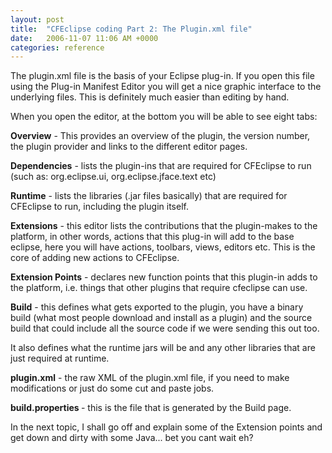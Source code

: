 ```yaml
---
layout: post
title:  "CFEclipse coding Part 2: The Plugin.xml file"
date:   2006-11-07 11:06 AM +0000
categories: reference
---
```

The plugin.xml file is the basis of your Eclipse plug-in. If you open this file using the Plug-in Manifest Editor you will get a nice graphic interface to the underlying files. This is definitely much easier than editing by hand.

When you open the editor, at the bottom you will be able to see eight tabs:

<strong>Overview</strong> - This provides an overview of the plugin, the version number, the plugin provider and links to the different editor pages.

<strong>Dependencies</strong> - lists the plugin-ins that are required for CFEclipse to run (such as: org.eclipse.ui, org.eclipse.jface.text etc)

<strong>Runtime</strong> - lists the libraries (.jar files basically) that are required for CFEclipse to run, including the plugin itself.

<strong>Extensions</strong> -  this editor lists the contributions that the plugin-makes to the platform, in other words, actions that this plug-in will add to the base eclipse, here you will have actions, toolbars, views, editors etc. This is the core of adding new actions to CFEclipse.

<strong>Extension Points</strong> - declares new function points that this plugin-in adds to the platform, i.e. things that other plugins that require cfeclipse can use.


<strong>Build</strong> - this defines what gets exported to the plugin, you have a binary build (what most people download and install as a plugin) and the source build that could include all the source code if we were sending this out too.

It also defines what the runtime jars will be and any other libraries that are just required at runtime.

<strong>plugin.xml</strong> - the raw XML of the plugin.xml file, if you need to make modifications or just do some cut and paste jobs. 

<strong>build.properties </strong>-  this is the file that is generated by the Build page.

In the next topic, I shall go off and explain some of the Extension points and get down and dirty with some Java... bet you cant wait eh?